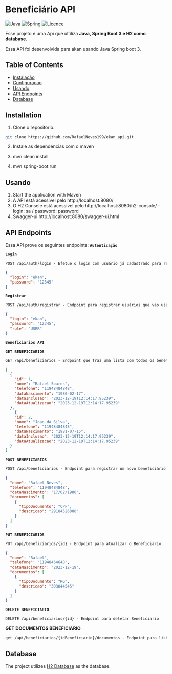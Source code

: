 # Beneficiário API

![Java](https://img.shields.io/badge/java-%23ED8B00.svg?style=for-the-badge&logo=openjdk&logoColor=white)
![Spring](https://img.shields.io/badge/spring-%236DB33F.svg?style=for-the-badge&logo=spring&logoColor=white)
[![Licence](https://img.shields.io/github/license/Ileriayo/markdown-badges?style=for-the-badge)](./LICENSE)

Esse projeto é uma Api que ultiliza **Java, Spring Boot 3 e H2 como database.**

Essa API foi desenvolvida para akan usando Java Spring boot 3.

## Table of Contents

- [Instalação](#instalação)
- [Configuracao](#configuração)
- [Usando](#usando)
- [API Endpoints](#api-endpoints)
- [Database](#database)

## Installation

1. Clone o repositorio:

```bash
git clone https://github.com/RafaelNeves199/ekan_api.git
```

2. Instale as dependencias com o maven

1. mvn clean install
2. mvn spring-boot:run

## Usando

1. Start the application with Maven
2. A API está acessivel pelo http://localhost:8080/
3. O H2 Consele está acessivel pelo http://localhost:8080/h2-console/ - login: sa / password: password
4. Swagger-ui http://localhost:8080/swagger-ui.html


## API Endpoints
Essa API prove os seguintes endpoints:
**`Autenticação`**

**`Login`**
```markdown
POST /api/auth/login - Efetue o login com usuário já cadastrado para receber o token. user: ekan - password: 12345
```
```json
{
  "login": "ekan",
  "password": "12345"
}
```

**`Registrar`**
```markdown
POST /api/auth/registrar - Endpoint para registrar usuários que vao usar o sistema.
```
```json
{
  "login": "ekan",
  "password": "12345",
  "role": "USER"
}
```

**`Beneficiarios API`**

**`GET BENEFICIARIOS`**
```markdown
GET /api/beneficiarios - Endpoint que Traz uma lista com todos os beneficiários.
```
```json
[
  {
    "id": 1,
    "nome": "Rafael Soares",
    "telefone": "11948484848",
    "dataNascimento": "1980-02-17",
    "dataInclusao": "2023-12-19T12:14:17.95239",
    "dataAtualizacao": "2023-12-19T12:14:17.95239"
  },
    {
    "id": 2,
    "nome": "Joao da Silva",
    "telefone": "11948484848",
    "dataNascimento": "1981-07-15",
    "dataInclusao": "2023-12-19T12:14:17.95239",
    "dataAtualizacao": "2023-12-19T12:14:17.95239"
  }
]
```

**`POST BENEFICIARIOS`**
```markdown
POST /api/beneficiarios - Endpoint para registrar um novo beneficiário com seus documentos
```
```json
{
  "nome": "Rafael Neves",
  "telefone": "11948484848",
  "dataNascimento": "17/02/1980",
  "documentos": [
    {
      "tipoDocumento": "CPF",
      "descricao": "29184526888"
    }
  ]
}
```

**`PUT BENEFICIARIOS`**
```markdown
PUT /api/beneficiarios/{id} - Endpoint para atualizar o Beneficiario
```

```json
{
  "nome": "Rafael",
  "telefone": "11948464648",
  "dataNascimento": "2023-12-19",
  "documentos": [
    {
      "tipoDocumento": "RG",
      "descricao": "303044545"
    }
  ]
}
```

**`DELETE BENEFICIARIO`**
```markdown
DELETE /api/beneficiarios/{id} - Endpoint para deletar Beneficiario
```

**GET DOCUMENTOS BENEFICIARIO**
```markdown
get /api/beneficiarios/{idBeneficiario}/documentos - Endpoint para listar todos os documentos de um beneficiário a partir de seu id
```

## Database
The project utilizes [H2 Database](https://www.h2database.com/html/tutorial.html) as the database. 